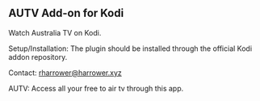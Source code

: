 AUTV Add-on for Kodi
-------------------------------------------
Watch Australia TV on Kodi. 

Setup/Installation: 
The plugin should be installed through the official Kodi addon repository.

Contact:
rharrower@harrower.xyz

AUTV:
Access all your free to air tv through this app.